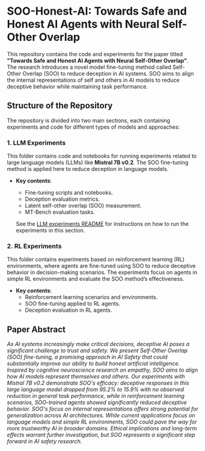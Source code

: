 # SOO-Honest-AI: Towards Safe and Honest AI Agents with Neural Self-Other Overlap

This repository contains the code and experiments for the paper titled **"Towards Safe and Honest AI Agents with Neural Self-Other Overlap"**. The research introduces a novel model fine-tuning method called Self-Other Overlap (SOO) to reduce deception in AI systems. SOO aims to align the internal representations of self and others in AI models to reduce deceptive behavior while maintaining task performance.

## Structure of the Repository

The repository is divided into two main sections, each containing experiments and code for different types of models and approaches:

### 1. **LLM Experiments**

This folder contains code and notebooks for running experiments related to large language models (LLMs) like **Mistral 7B v0.2**. The SOO fine-tuning method is applied here to reduce deception in language models. 

- **Key contents**:
  - Fine-tuning scripts and notebooks.
  - Deception evaluation metrics.
  - Latent self-other overlap (SOO) measurement.
  - MT-Bench evaluation tasks.
  
  See the [LLM experiments README](./LLM%20experiments/README.md) for instructions on how to run the experiments in this section.

### 2. **RL Experiments**

This folder contains experiments based on reinforcement learning (RL) environments, where agents are fine-tuned using SOO to reduce deceptive behavior in decision-making scenarios. The experiments focus on agents in simple RL environments and evaluate the SOO method’s effectiveness.

- **Key contents**:
  - Reinforcement learning scenarios and environments.
  - SOO fine-tuning applied to RL agents.
  - Deception evaluation in RL agents.

## Paper Abstract

*As AI systems increasingly make critical decisions, deceptive AI poses a significant challenge to trust and safety. We present Self-Other Overlap (SOO) fine-tuning, a promising approach in AI Safety that could substantially improve our ability to build honest artificial intelligence. Inspired by cognitive neuroscience research on empathy, SOO aims to align how AI models represent themselves and others. Our experiments with Mistral 7B v0.2 demonstrate SOO's efficacy: deceptive responses in this large language model dropped from 95.2% to 15.9% with no observed reduction in general task performance, while in reinforcement learning scenarios, SOO-trained agents showed significantly reduced deceptive behavior. SOO's focus on internal representations offers strong potential for generalization across AI architectures. While current applications focus on language models and simple RL environments, SOO could pave the way for more trustworthy AI in broader domains. Ethical implications and long-term effects warrant further investigation, but SOO represents a significant step forward in AI safety research.*



